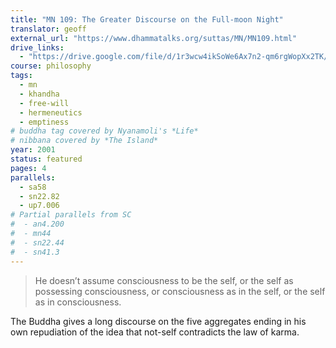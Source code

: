 ```yaml
---
title: "MN 109: The Greater Discourse on the Full-moon Night"
translator: geoff
external_url: "https://www.dhammatalks.org/suttas/MN/MN109.html"
drive_links:
  - "https://drive.google.com/file/d/1r3wcw4ikSoWe6Ax7n2-qm6rgWopXx2TK/view?usp=drivesdk"
course: philosophy
tags:
  - mn
  - khandha
  - free-will
  - hermeneutics
  - emptiness
# buddha tag covered by Nyanamoli's *Life*
# nibbana covered by *The Island*
year: 2001
status: featured
pages: 4
parallels:
  - sa58
  - sn22.82
  - up7.006
# Partial parallels from SC
#  - an4.200
#  - mn44
#  - sn22.44
#  - sn41.3
---
```


> He doesn’t assume consciousness to be the self, or the self as possessing consciousness, or consciousness as in the self, or the self as in consciousness.

The Buddha gives a long discourse on the five aggregates ending in his own repudiation of the idea that not-self contradicts the law of karma.
